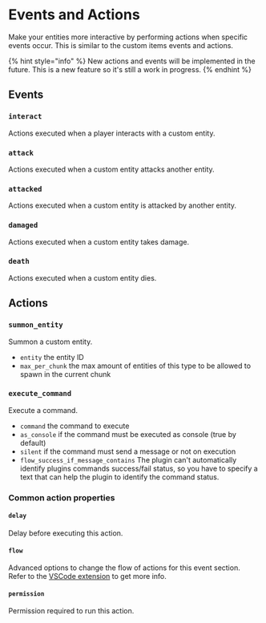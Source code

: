 # Events and Actions

Make your entities more interactive by performing actions when specific events occur. This is similar to the custom items events and actions.

{% hint style="info" %}
New actions and events will be implemented in the future. This is a new feature so it's still a work in progress.
{% endhint %}

## Events

### `interact`

Actions executed when a player interacts with a custom entity.

### `attack`

Actions executed when a custom entity attacks another entity.

### `attacked`

Actions executed when a custom entity is attacked by another entity.

### `damaged`

Actions executed when a custom entity takes damage.

### `death`

Actions executed when a custom entity dies.

## Actions

### `summon_entity`

Summon a custom entity.

* `entity` the entity ID
* `max_per_chunk` the max amount of entities of this type to be allowed to spawn in the current chunk

### `execute_command`

Execute a command.

* `command` the command to execute
* `as_console` if the command must be executed as console (true by default)
* `silent` if the command must send a message or not on execution
* `flow_success_if_message_contains` The plugin can't automatically identify plugins commands success/fail status, so you have to specify a text that can help the plugin to identify the command status.

### Common action properties

#### `delay`

Delay before executing this action.

#### `flow`

Advanced options to change the flow of actions for this event section.\
Refer to the [VSCode extension](../../beginners/files-editor.md) to get more info.

#### `permission`

Permission required to run this action.

